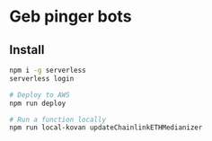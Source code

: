 # Geb pinger bots

## Install

```bash
npm i -g serverless
serverless login

# Deploy to AWS
npm run deploy

# Run a function locally
npm run local-kovan updateChainlinkETHMedianizer
```
